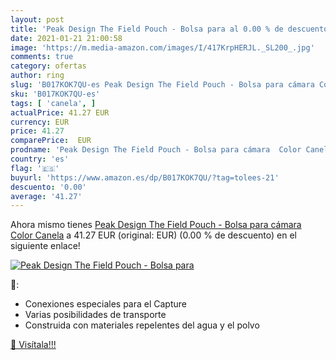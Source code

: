 ```yaml
---
layout: post
title: 'Peak Design The Field Pouch - Bolsa para al 0.00 % de descuento'
date: 2021-01-21 21:00:58
image: 'https://m.media-amazon.com/images/I/417KrpHERJL._SL200_.jpg'
comments: true
category: ofertas
author: ring
slug: 'B017KOK7QU-es Peak Design The Field Pouch - Bolsa para cámara Color Canela'
sku: 'B017KOK7QU-es'
tags: [ 'canela', ]
actualPrice: 41.27 EUR
currency: EUR
price: 41.27
comparePrice:  EUR
prodname: 'Peak Design The Field Pouch - Bolsa para cámara  Color Canela'
country: 'es'
flag: '🇪🇸'
buyurl: 'https://www.amazon.es/dp/B017KOK7QU/?tag=tolees-21'
descuento: '0.00'
average: '41.27'
---
```


Ahora mismo tienes [Peak Design The Field Pouch - Bolsa para cámara  Color Canela](https://www.amazon.es/dp/B017KOK7QU/?tag=tolees-21) a 41.27 EUR (original:  EUR) (0.00 %  de descuento) en el siguiente enlace!

[![Peak Design The Field Pouch - Bolsa para](https://m.media-amazon.com/images/I/417KrpHERJL._SL200_.jpg)](https://www.amazon.es/dp/B017KOK7QU/?tag=tolees-21)

🔎:

- Conexiones especiales para el Capture
- Varias posibilidades de transporte
- Construida con materiales repelentes del agua y el polvo

[🛒 Visítala!!!](https://www.amazon.es/dp/B017KOK7QU/?tag=tolees-21)
